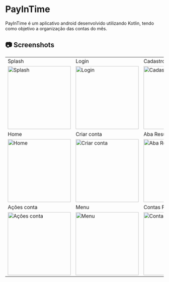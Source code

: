 # PayInTime
PayInTime é um aplicativo android desenvolvido utilizando Kotlin, tendo como objetivo a organização das contas do mês.

## 📷 Screenshots

<table>
  <tr>
    <td>Splash</td>
    <td>Login</td>
    <td>Cadastro</td>
  </tr>
  <tr>
    <td><img src="https://user-images.githubusercontent.com/47244327/134256266-3cf94709-ba1d-48c4-994b-ba128e28046f.png" width="200px;" alt="Splash"/></td>
    <td><img src="https://user-images.githubusercontent.com/47244327/134256407-e86e6ad0-465c-413f-947f-4ff369489804.png" width="200px;" alt="Login"/></td>
    <td><img src="https://user-images.githubusercontent.com/47244327/134256429-b1a946dc-6721-4970-b251-b9dff47c24d7.png" width="200px;" alt="Cadastro"/></td>
  </tr>
    <tr>
    <td>Home</td>
    <td>Criar conta</td>
    <td>Aba Resumo</td>

  </tr>
  <tr>
    <td><img src="https://user-images.githubusercontent.com/47244327/134256517-4058c2a7-1f69-43a0-8f36-fdfb327f7e05.png" width="200px;" alt="Home"/></td>
    <td><img src="https://user-images.githubusercontent.com/47244327/134256552-c5803afd-6754-4457-82de-7d005a64b2f0.png" width="200px;" alt="Criar conta"/></td>
    <td><img src="https://user-images.githubusercontent.com/47244327/134256689-a2fba0af-d8fc-4532-8f77-8d848a1ae794.png" width="200px;" alt="Aba Resumo"/></td>
  </tr>
    <tr>
    <td>Ações conta</td>
    <td>Menu</td>
    <td>Contas Fixas</td>
  </tr>
  <tr>
    <td><img src="https://user-images.githubusercontent.com/47244327/134256782-369c6368-7a21-49a6-a3cf-8769a3dfdba4.png" width="200px;" alt="Ações conta"/></td>
    <td><img src="https://user-images.githubusercontent.com/47244327/134256822-1bd40856-0d65-4809-89aa-4ff5cb688a7f.png" width="200px;" alt="Menu"/></td>
    <td><img src="https://user-images.githubusercontent.com/47244327/134256891-f043cd40-376f-454f-8252-99414e82352e.png" width="200px;" alt="Contas Fixas"/></td>
  </tr>
 </table>

